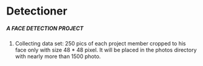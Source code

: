 # Detectioner
##### A FACE DETECTION PROJECT

1. Collecting data set: 250 pics of each project member cropped to his face only with size 48 * 48 pixel. 
It will be placed in the photos directory with nearly more than 1500 photo.

